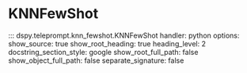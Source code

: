 # KNNFewShot

::: dspy.teleprompt.knn_fewshot.KNNFewShot
    handler: python
    options:
        show_source: true
        show_root_heading: true
        heading_level: 2
        docstring_section_style: google
        show_root_full_path: false
        show_object_full_path: false
        separate_signature: false
